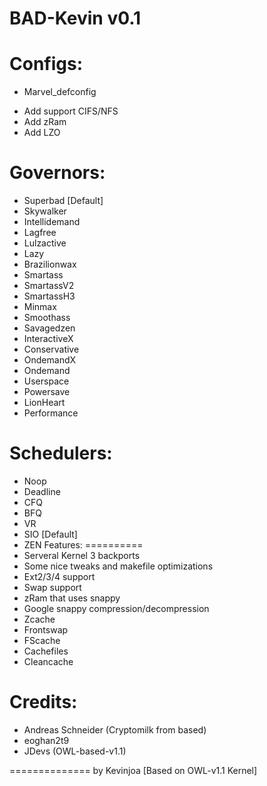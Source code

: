 BAD-Kevin v0.1
==============

Configs:
===========
* Marvel_defconfig
- Add support CIFS/NFS
- Add zRam
- Add LZO

Governors:
==========
- Superbad [Default]
- Skywalker
- Intellidemand
- Lagfree
- Lulzactive
- Lazy
- Brazilionwax
- Smartass
- SmartassV2
- SmartassH3
- Minmax
- Smoothass
- Savagedzen
- InteractiveX
- Conservative
- OndemandX
- Ondemand
- Userspace
- Powersave
- LionHeart
- Performance

Schedulers:
==========
- Noop
- Deadline
- CFQ
- BFQ
- VR
- SIO [Default]
- ZEN
Features:
==========
- Serveral Kernel 3 backports
- Some nice tweaks and makefile optimizations 
- Ext2/3/4 support
- Swap support
- zRam that uses snappy
- Google snappy compression/decompression
- Zcache
- Frontswap
- FScache
- Cachefiles
- Cleancache

Credits:
===========
- Andreas Schneider (Cryptomilk from based)
- eoghan2t9
- JDevs (OWL-based-v1.1)

==============
                                                by Kevinjoa [Based on OWL-v1.1 Kernel]
